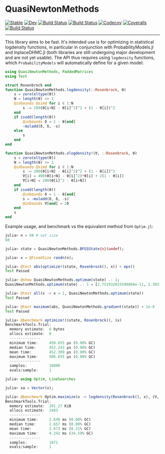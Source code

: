 # QuasiNewtonMethods

[![Stable](https://img.shields.io/badge/docs-stable-blue.svg)](https://chriselrod.github.io/QuasiNewtonMethods.jl/stable)
[![Dev](https://img.shields.io/badge/docs-dev-blue.svg)](https://chriselrod.github.io/QuasiNewtonMethods.jl/dev)
[![Build Status](https://travis-ci.com/chriselrod/QuasiNewtonMethods.jl.svg?branch=master)](https://travis-ci.com/chriselrod/QuasiNewtonMethods.jl)
[![Build Status](https://ci.appveyor.com/api/projects/status/github/chriselrod/QuasiNewtonMethods.jl?svg=true)](https://ci.appveyor.com/project/chriselrod/QuasiNewtonMethods-jl)
[![Codecov](https://codecov.io/gh/chriselrod/QuasiNewtonMethods.jl/branch/master/graph/badge.svg)](https://codecov.io/gh/chriselrod/QuasiNewtonMethods.jl)
[![Coveralls](https://coveralls.io/repos/github/chriselrod/QuasiNewtonMethods.jl/badge.svg?branch=master)](https://coveralls.io/github/chriselrod/QuasiNewtonMethods.jl?branch=master)
[![Build Status](https://api.cirrus-ci.com/github/chriselrod/QuasiNewtonMethods.jl.svg)](https://cirrus-ci.com/github/chriselrod/QuasiNewtonMethods.jl)



---


This library aims to be fast. It's intended use is for optimizing in statistical logdensity functions, in particular in conjunction with ProbabilityModels.jl and InplaceDHMC.jl (both libraries are still undergoing major development and are not yet usable). The API thus requires using `logdensity` functions, which `ProbabilityModels` will automatically define for a given model:
```julia
using QuasiNewtonMethods, PaddedMatrices
using Test

struct Rosenbrock end
function QuasiNewtonMethods.logdensity(::Rosenbrock, θ)
    s = zero(eltype(θ))
    N = length(θ) >> 1
    @inbounds @simd for i ∈ 1:N
        s -= 100(θ[i+N] - θ[i]^2)^2 + (1 - θ[i])^2
    end
    if isodd(length(θ))
        @inbounds δ = 1 - θ[end]
        -muladd(δ, δ, -s)
    else
        s
    end        
end

function QuasiNewtonMethods.∂logdensity!(∇, ::Rosenbrock, θ) 
    s = zero(eltype(θ))
    N = length(θ) >> 1
    @inbounds @simd for i ∈ 1:N
        s -= 100(θ[i+N] - θ[i]^2)^2 + (1 - θ[i])^2
        ∇[i] = 400(θ[i+N] - θ[i]^2)*θ[i] + 2(1 - θ[i])
        ∇[i+N] = 200(θ[i]^2 - θ[i+N])
    end
    if isodd(length(θ))
        @inbounds δ = 1 - θ[end]
        s = -muladd(δ, δ, -s)
        @inbounds ∇[end] = 2δ
    end
    s
end
```
Example usage, and benchmark vs the equivalent method from `Optim.jl`:
```julia
julia> n = 60 # set size
60

julia> state = QuasiNewtonMethods.BFGSState{n}(undef);

julia> x = @FixedSize randn(n);

julia> @test abs(optimize!(state, Rosenbrock(), x)) < eps()
Test Passed

julia> @show QuasiNewtonMethods.optimum(state) .- 1;
QuasiNewtonMethods.optimum(state) .- 1 = [2.751932015598868e-11, 1.3031797863050087e-12, -1.5009105069907491e-12, 2.6655788687435233e-11, -2.244759933489604e-12, -1.579680830587904e-11, -1.1838985347623066e-10, 1.3630208073323047e-11, 1.982880526441022e-11, 5.3439475067307285e-11, -3.896738487441098e-11, 2.4940494114389367e-11, 2.1896706670077037e-11, -2.1127433136314266e-11, 1.4427570249608834e-11, 2.329803017175891e-11, -3.941846848931618e-12, 3.2440716779547074e-13, -5.52979884105298e-12, 1.6714185591126807e-11, -3.831268635678953e-12, 3.045141916402372e-11, 1.3429257705865894e-12, 1.957722872703016e-11, 9.442890913646806e-12, -4.360312111373332e-11, 2.250799546743565e-11, 1.6193268947972683e-11, -1.954936212911207e-11, -7.409961533255682e-12, 5.451172846449026e-11, 2.3572255258841324e-12, -5.270783809407931e-12, 5.5249804731261065e-11, -4.586775403936372e-12, -3.0561220221159147e-11, -2.37073916053987e-10, 2.8603786006442533e-11, 3.746403187676606e-11, 1.092077539510683e-10, -7.855049943827908e-11, 4.777400697264511e-11, 4.427724853428572e-11, -4.329003822078903e-11, 3.108424628806006e-11, 4.3983705566574827e-11, -6.195599588920686e-12, 3.228528555609955e-13, -8.1592510525752e-12, 3.213473931396038e-11, -7.304934435126142e-12, 5.92046411895808e-11, 3.838485085339016e-12, 4.019495847273902e-11, 1.7372103755519674e-11, -8.670275608579914e-11, 4.6741499559743716e-11, 3.335220988276433e-11, -3.7821412668392895e-11, -1.6192935881065296e-11]

julia> @test all(x -> x ≈ 1, QuasiNewtonMethods.optimum(state))
Test Passed

julia> @test maximum(abs, QuasiNewtonMethods.gradient(state)) < 1e-8
Test Passed

julia> @benchmark optimize!($state, Rosenbrock(), $x)
BenchmarkTools.Trial:
  memory estimate:  0 bytes
  allocs estimate:  0
  --------------
  minimum time:     450.655 μs (0.00% GC)
  median time:      452.243 μs (0.00% GC)
  mean time:        452.309 μs (0.00% GC)
  maximum time:     506.655 μs (0.00% GC)
  --------------
  samples:          10000
  evals/sample:     1

julia> using Optim, LineSearches

julia> xa = Vector(x);

julia> @benchmark Optim.maximize(x -> logdensity(Rosenbrock(), x), (∇, x) -> ∂logdensity!(∇, Rosenbrock(), x), $xa, $(BFGS(linesearch=BackTracking(order=2))))
BenchmarkTools.Trial:
  memory estimate:  291.27 KiB
  allocs estimate:  2483
  --------------
  minimum time:     2.640 ms (0.00% GC)
  median time:      2.657 ms (0.00% GC)
  mean time:        2.673 ms (0.31% GC)
  maximum time:     4.242 ms (34.59% GC)
  --------------
  samples:          1871
  evals/sample:     1
```

